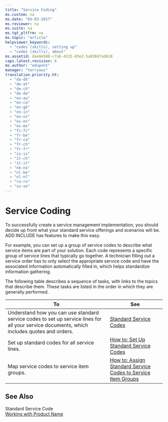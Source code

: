 ```yaml
---
title: "Service Coding"
ms.custom: na
ms.date: "03-03-2017"
ms.reviewer: na
ms.suite: na
ms.tgt_pltfrm: na
ms.topic: "article"
helpviewer_keywords: 
  - "codes (skills), setting up"
  - "codes (skills), about"
ms.assetid: dae8e588-c7ab-4315-83e2-5a93687ad628
caps.latest.revision: 6
ms.author: "edupont"
manager: "terryaus"
translation.priority.ht: 
  - "da-dk"
  - "de-at"
  - "de-ch"
  - "de-de"
  - "en-au"
  - "en-ca"
  - "en-gb"
  - "en-in"
  - "en-nz"
  - "es-es"
  - "es-mx"
  - "fi-fi"
  - "fr-be"
  - "fr-ca"
  - "fr-ch"
  - "fr-fr"
  - "is-is"
  - "it-ch"
  - "it-it"
  - "nb-no"
  - "nl-be"
  - "nl-nl"
  - "ru-ru"
  - "sv-se"
---
```

# Service Coding
To successfully create a service management implementation, you should decide up front what your standard service offerings and scenarios will be. ADD INCLUDE<!--[!INCLUDE[navnow](../ApplicationDesign/includes/navnow_md.md)]--> has features to make this easy.  
  
 For example, you can set up a group of service codes to describe what service items are part of your solution. Each code represents a specific group of service lines that typically go together. A technician filling out a service order has to only select the appropriate service code and have the associated information automatically filled in, which helps standardize information gathering.  
  
 The following table describes a sequence of tasks, with links to the topics that describe them. These tasks are listed in the order in which they are generally performed.  
  
|**To**|**See**|  
|------------|-------------|  
|Understand how you can use standard service codes to set up service lines for all your service documents, which includes quotes and orders.|[Standard Service Codes](../Service/standard-service-codes.md)|  
|Set up standard codes for all service lines.|[How to: Set Up Standard Service Codes](../Service/how-to-set-up-standard-service-codes.md)|  
|Map service codes to service item groups.|[How to: Assign Standard Service Codes to Service Item Groups](../Service/how-to-assign-standard-service-codes-to-service-item-groups.md)|  
  
## See Also  
 Standard Service Code   
 [Working with Product Name](../WorkingWithDynamics/working-with-$-p_1-product-name-$-.md)